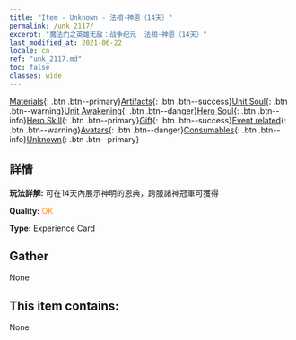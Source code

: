 ```yaml
---
title: "Item - Unknown - 法相·神恩（14天）"
permalink: /unk_2117/
excerpt: "魔法门之英雄无敌：战争纪元  法相·神恩（14天）"
last_modified_at: 2021-06-22
locale: cn
ref: "unk_2117.md"
toc: false
classes: wide
---
```

 [Materials](/ItemsCN/){: .btn .btn--primary}[Artifacts](/ItemsCN/Artifacts/){: .btn .btn--success}[Unit Soul](/ItemsCN/UnitSoul/){: .btn .btn--warning}[Unit Awakening](/ItemsCN/UnitAwakening/){: .btn .btn--danger}[Hero Soul](/ItemsCN/HeroSoul/){: .btn .btn--info}[Hero Skill](/ItemsCN/HeroSkill/){: .btn .btn--primary}[Gift](/ItemsCN/Gift/){: .btn .btn--success}[Event related](/ItemsCN/Events/){: .btn .btn--warning}[Avatars](/ItemsCN/Avatars/){: .btn .btn--danger}[Consumables](/ItemsCN/Consumables/){: .btn .btn--info}[Unknown](/ItemsCN/Unknown/){: .btn .btn--primary}

## 詳情
 **玩法詳解:** 可在14天內展示神明的恩典，跨服諸神冠軍可獲得

 **Quality:** <span style="color: #FF8C00">OK</span>

 **Type:** Experience Card

## Gather

  None

## This item contains:

  None

